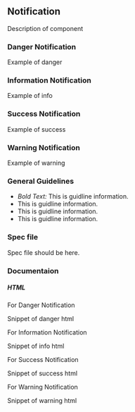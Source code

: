 ## Notification

Description of component

### Danger Notification

Example of danger

### Information Notification

Example of info

### Success Notification

Example of success

### Warning Notification

Example of warning

### General Guidelines

- _Bold Text:_ This is guidline information.
- This is guidline information.
- This is guidline information.
- This is guidline information.

### Spec file

Spec file should be here.

### Documentaion

##### HTML

For Danger Notification

Snippet of danger html

For Information Notification

Snippet of info html

For Success Notification

Snippet of success html

For Warning Notification

Snippet of warning html

